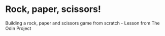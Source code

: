 # Rock, paper, scissors!
Building a rock, paper and scissors game from scratch - Lesson from The Odin Project
